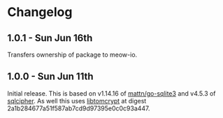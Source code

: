 # Changelog

## 1.0.1 - Sun Jun 16th

Transfers ownership of package to meow-io.

## 1.0.0 - Sun Jun 11th

Initial release. This is based on v1.14.16 of [mattn/go-sqlite3](https://github.com/mattn/go-sqlite3) and v4.5.3 of [sqlcipher](slcipher). As well this uses [libtomcrypt](github) at digest 2a1b284677a51f587ab7cd9d97395e0c0c93a447.
